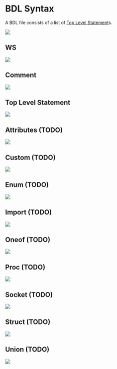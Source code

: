 # BDL Syntax

A BDL file consists of a list of [Top Level Statement](#top-level-statement)s.

![](./syntax-diagrams/out/bdl.svg)

## WS

![](./syntax-diagrams/out/ws.svg)

## Comment

![](./syntax-diagrams/out/comment.svg)

## Top Level Statement

![](./syntax-diagrams/out/top-level-statement.svg)

## Attributes (TODO)

![](./syntax-diagrams/out/attributes.svg)

## Custom (TODO)

![](./syntax-diagrams/out/custom.svg)

## Enum (TODO)

![](./syntax-diagrams/out/enum.svg)

## Import (TODO)

![](./syntax-diagrams/out/import.svg)

## Oneof (TODO)

![](./syntax-diagrams/out/oneof.svg)

## Proc (TODO)

![](./syntax-diagrams/out/proc.svg)

## Socket (TODO)

![](./syntax-diagrams/out/socket.svg)

## Struct (TODO)

![](./syntax-diagrams/out/struct.svg)

## Union (TODO)

![](./syntax-diagrams/out/union.svg)
